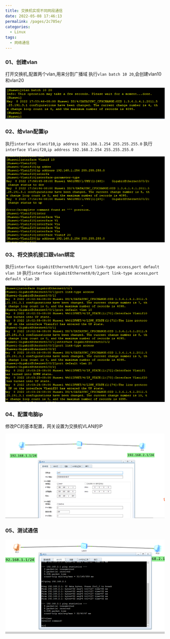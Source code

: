 ```yaml
---
title: 交换机实现不同网段通信
date: 2022-05-08 17:46:13
permalink: /pages/2c705e/
categories:
  - Linux
tags:
  - 网络通信
---
```



### 01、创建vlan
打开交换机,配置两个vlan,用来分割广播域
执行`vlan batch 10 20`,会创建vlan10和vlan20

![](./image/sw1.png)


### 02、给vlan配置ip
执行`interface Vlanif10`,`ip address 192.168.1.254 255.255.255.0`
执行`interface Vlanif20`,`ip address 192.168.2.254 255.255.255.0`

![](./image/sw2.png)

### 03、将交换机接口跟vlan绑定
执行`interface GigabitEthernet0/0/1`,`port link-type access`,`port default vlan 10`
执行`interface GigabitEthernet0/0/2`,`port link-type access`,`port default vlan 20`

![](./image/sw3.png)

### 04、配置电脑ip
修改PC的基本配置，网关设置为交换机VLAN的IP

![](./image/sw4.png)

### 05、测试通信

![](./image/sw5.png)

